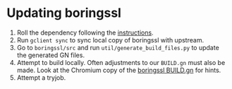 # Updating boringssl

1. Roll the dependency following the [instructions](../../docs/roll_deps.md).
2. Run `gclient sync` to sync local copy of boringssl with upstream.
3. Go to `boringssl/src` and run `util/generate_build_files.py` to update the
   generated GN files.
4. Attempt to build locally.  Often adjustments to our `BUILD.gn` must also be
   made.  Look at the Chromium copy of the [boringssl BUILD.gn](https://chromium.googlesource.com/chromium/src/+/refs/heads/main/third_party/boringssl/BUILD.gn)
   for hints.
5. Attempt a tryjob.
